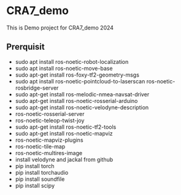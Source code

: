 # CRA7_demo
This is Demo project for CRA7_demo 2024

## Prerquisit
- sudo apt install ros-noetic-robot-localization
- sudo apt install ros-noetic-move-base
- sudo apt-get install ros-foxy-tf2-geometry-msgs
- sudo apt install ros-noetic-pointcloud-to-laserscan ros-noetic-rosbridge-server
- sudo apt-get install ros-melodic-nmea-navsat-driver
- sudo apt-get install ros-noetic-rosserial-arduino
- sudo apt-get install ros-noetic-velodyne-description
- ros-noetic-rosserial-server
- ros-noetic-teleop-twist-joy
- sudo apt-get install ros-noetic-tf2-tools
- sudo apt-get install ros-noetic-mapviz
- ros-noetic-mapviz-plugins
- ros-noetic-tile-map
- ros-noetic-multires-image
- install velodyne and jackal from github
- pip install torch
- pip install torchaudio
- pip install soundfile
- pip install scipy

